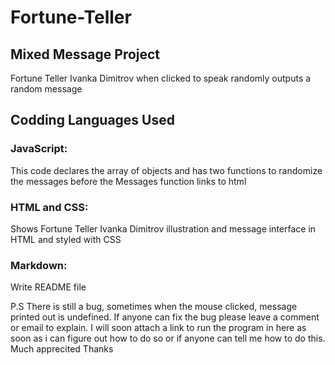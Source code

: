 # Fortune-Teller

## Mixed Message Project

Fortune Teller Ivanka Dimitrov when clicked to speak randomly outputs a random message

## Codding Languages Used
### JavaScript:
This code declares the array of objects and has two functions to randomize the messages before the Messages function links to html

### HTML and CSS:

Shows Fortune Teller Ivanka Dimitrov illustration and message interface in HTML and styled with CSS

### Markdown:
Write README file

P.S There is still a bug, sometimes when the mouse clicked, message printed out is undefined. If anyone can fix the bug please leave a comment or email to explain. 
I will soon attach a link to run the program in here as soon as i can figure out how to do so or if anyone can tell me how to do this. Much apprecited Thanks
